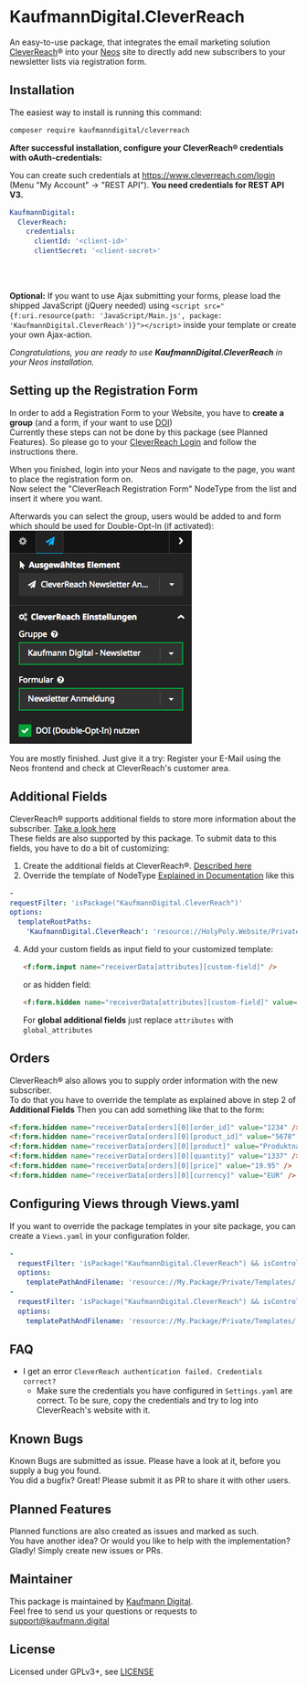 KaufmannDigital.CleverReach
===========================

An easy-to-use package, that integrates the email marketing solution [CleverReach](https://www.cleverreach.com)® into your [Neos](https://www.neos.io) site to directly add new subscribers to your newsletter lists via registration form.

Installation
------------

The easiest way to install is running this command:
```bash
composer require kaufmanndigital/cleverreach
```

**After successful installation, configure your CleverReach® credentials with oAuth-credentials:**

You can create such credentials at https://www.cleverreach.com/login (Menu "My Account" -> "REST API"). **You need credentials for REST API V3.**

```yaml
KaufmannDigital:
  CleverReach:
    credentials:
      clientId: '<client-id>'
      clientSecret: '<client-secret>'
```
<br>
<br>

**Optional:** If you want to use Ajax submitting your forms, please load the shipped JavaScript (jQuery needed) using `<script src="{f:uri.resource(path: 'JavaScript/Main.js', package: 'KaufmannDigital.CleverReach')}"></script>` inside your template or create your own Ajax-action.  

_Congratulations, you are ready to use **KaufmannDigital.CleverReach** in your Neos installation._


Setting up the Registration Form 
--------------------------------

In order to add a Registration Form to your Website, you have to **create a group** (and a form, if your want to use [DOI](https://www.cleverreach.com/de/funktionen/empfaenger-verwalten/doi-anmeldeformulare/))  
Currently these steps can not be done by this package (see Planned Features). So please go to your [CleverReach Login](https://www.cleverreach.com/de/login/) and follow the instructions there.

When you finished, login into your Neos and navigate to the page, you want to place the registration form on.  
Now select the "CleverReach Registration Form" NodeType from the list and insert it where you want.

Afterwards you can select the group, users would be added to and form which should be used for Double-Opt-In (if activated):  
![Screenshot inspector](Documentation/Images/screenshot_inspector.png "Inspector of Registration Form NodeType")

You are mostly finished. Just give it a try: Register your E-Mail using the Neos frontend and check at CleverReach's customer area.


Additional Fields
-----------------

CleverReach® supports additional fields to store more information about the subscriber. [Take a look here](https://support.cleverreach.de/hc/de/articles/202372851-Nutzung-eigener-Datenfelder-in-Empf%C3%A4ngerlisten)  
These fields are also supported by this package. To submit data to this fields, you have to do a bit of customizing:

1. Create the additional fields at CleverReach®. [Described here](https://support.cleverreach.de/hc/de/articles/202372851-Nutzung-eigener-Datenfelder-in-Empf%C3%A4ngerlisten)
2. Override the template of NodeType [Explained in Documentation](http://flowframework.readthedocs.io/en/stable/TheDefinitiveGuide/PartIII/ModelViewController.html#configuring-views-through-views-yaml) like this
  ```yaml
-
  requestFilter: 'isPackage("KaufmannDigital.CleverReach")'
  options:
    templateRootPaths:
      'KaufmannDigital.CleverReach': 'resource://HolyPoly.Website/Private/Templates/'


   ```
4. Add your custom fields as input field to your customized template:
    ```html
    <f:form.input name="receiverData[attributes][custom-field]" />
    ```
    or as hidden field: 
    ```html
    <f:form.hidden name="receiverData[attributes][custom-field]" value="My Value"/>
    ```
    
    For **global additional fields** just replace `attributes` with `global_attributes`
    
    
Orders
------
CleverReach® also allows you to supply order information with the new subscriber.  
To do that you have to override the template as explained above in step 2 of **Additional Fields**
Then you can add something like that to the form: 
```html
<f:form.hidden name="receiverData[orders][0][order_id]" value="1234" />
<f:form.hidden name="receiverData[orders][0][product_id]" value="5678" />
<f:form.hidden name="receiverData[orders][0][product]" value="Produktname" />
<f:form.hidden name="receiverData[orders][0][quantity]" value="1337" />
<f:form.hidden name="receiverData[orders][0][price]" value="19.95" />
<f:form.hidden name="receiverData[orders][0][currency]" value="EUR" />
```


Configuring Views through Views.yaml
---

If you want to override the package templates in your site package, you can create a `Views.yaml` in your configuration folder.

```yaml
-
  requestFilter: 'isPackage("KaufmannDigital.CleverReach") && isController("Subscription") && isAction("index")'
  options:
    templatePathAndFilename: 'resource://My.Package/Private/Templates/.../Index.html'
-
  requestFilter: 'isPackage("KaufmannDigital.CleverReach") && isController("Subscription") && isAction("subscribe")'
  options:
    templatePathAndFilename: 'resource://My.Package/Private/Templates/.../Subscribe.html'
```


FAQ
---

* I get an error `CleverReach authentication failed. Credentials correct?`
  * Make sure the credentials you have configured in `Settings.yaml` are correct. To be sure, copy the credentials and try to log into CleverReach's website with it.


Known Bugs
----------
Known Bugs are submitted as issue. Please have a look at it, before you supply a bug you found.  
You did a bugfix? Great! Please submit it as PR to share it with other users. 

Planned Features
----------------
Planned functions are also created as issues and marked as such.  
You have another idea? Or would you like to help with the implementation? Gladly! Simply create new issues or PRs.

Maintainer
----------
This package is maintained by [Kaufmann Digital](https://www.kaufmann.digital).  
Feel free to send us your questions or requests to [support@kaufmann.digital](mailto:support@kaufmann.digital)

License
-------

Licensed under GPLv3+, see [LICENSE](LICENSE)
